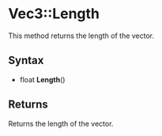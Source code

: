 # Vec3::Length #
This method returns the length of the vector.

## Syntax ##
- float **Length**()

## Returns ##
Returns the length of the vector.